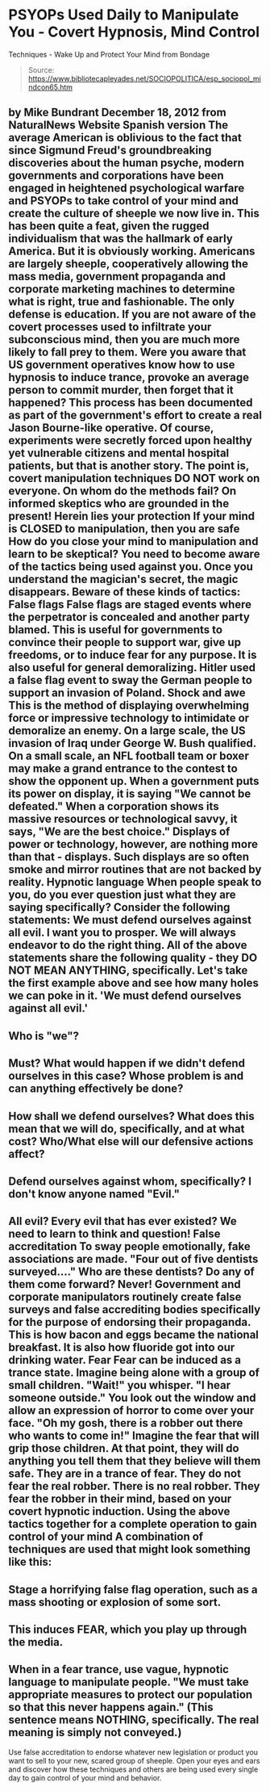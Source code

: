 # PSYOPs Used Daily to Manipulate You - Covert Hypnosis, Mind Control 
Techniques - Wake Up and Protect Your Mind from Bondage

> Source: https://www.bibliotecapleyades.net/SOCIOPOLITICA/esp_sociopol_mindcon65.htm

by Mike Bundrant
December 18, 2012
from
NaturalNews Website
Spanish version
The average American is oblivious to the fact that since Sigmund Freud's
groundbreaking discoveries about the human psyche, modern governments and
corporations have been engaged in heightened psychological warfare and
PSYOPs to take control of your mind and create the culture of sheeple we now
live in.
This has been quite a feat, given the rugged individualism that was the
hallmark of early America. But it is obviously working.
Americans are largely sheeple, cooperatively
allowing the mass media, government propaganda and corporate marketing
machines to determine what is right, true and fashionable.
The only defense is education. If you are not aware of the covert processes
used to infiltrate your subconscious mind, then you are much more likely to
fall prey to them.
Were you aware that US government operatives know how to use hypnosis to
induce trance, provoke an average person to commit murder, then forget that
it happened? This process has been documented as part of the government's
effort to create a real Jason Bourne-like operative.
Of course, experiments were secretly forced upon
healthy yet vulnerable citizens and mental hospital patients, but that is
another story.
The point is, covert manipulation techniques DO NOT work on everyone. On
whom do the methods fail?
On informed skeptics who are grounded in the
present!
Herein lies your
protection
If your mind is CLOSED to manipulation, then you are safe
How do you close your mind to manipulation and learn to be skeptical? You
need to become aware of the tactics being used against you. Once you
understand the magician's secret, the magic disappears.
Beware of these kinds of tactics:
False flags
False flags are staged events
where the perpetrator is concealed and another party blamed.
This is useful for governments to convince
their people to support war, give up freedoms, or to induce fear for any
purpose. It is also useful for general demoralizing.
Hitler used a false flag event to sway the German people to support an
invasion of Poland.
Shock and awe
This is the method of displaying
overwhelming force or impressive technology to intimidate or demoralize
an enemy.
On a large scale, the US invasion of Iraq
under
George W. Bush qualified. On a
small scale, an NFL football team or boxer may make a grand entrance to
the contest to show the opponent up.
When a government puts its power on display, it is saying "We cannot be
defeated." When a corporation shows its massive resources or
technological savvy, it says, "We are the best choice."
Displays of power or technology, however, are nothing more than that -
displays. Such displays are so often smoke and mirror routines
that are not backed by reality.
Hypnotic language
When people speak to you, do you
ever question just what they are saying specifically?
Consider the following statements:
We must defend ourselves against all
evil.
I want you to prosper.
We will always endeavor to do the right thing.
All of the above statements share the
following quality - they DO NOT MEAN ANYTHING, specifically.
Let's take the first example above and see how many holes we can poke in
it.
'We must defend ourselves against all evil.'
-
Who is "we"?
-
Must? What would happen if we didn't
defend ourselves in this case? Whose problem is and can anything
effectively be done?
-
How shall we defend ourselves? What
does this mean that we will do, specifically, and at what cost?
Who/What else will our defensive actions affect?
-
Defend ourselves against whom,
specifically? I don't know anyone named "Evil."
-
All evil? Every evil that has ever
existed?
We need to learn to think and question!
False accreditation
To sway people emotionally, fake
associations are made.
"Four out of five dentists surveyed...."
Who are these dentists? Do any of them come
forward? Never!
Government and corporate manipulators routinely create false surveys and
false accrediting bodies specifically for the purpose of endorsing their
propaganda.
This is how bacon and eggs became the national breakfast. It is
also
how fluoride got into our drinking
water.
Fear
Fear can be induced as a trance
state. Imagine being alone with a group of small children.
"Wait!" you whisper. "I hear someone
outside."
You look out the window and allow an
expression of horror to come over your face.
"Oh my gosh, there is a robber out there
who wants to come in!"
Imagine the fear that will grip those
children.
At that point, they will do anything you
tell them that they believe will them safe. They are in a trance of
fear. They do not fear the real robber. There is no real robber.
They fear the robber in their mind, based on
your covert hypnotic induction.
Using the above
tactics together for a complete operation to gain control of your mind
A combination of techniques are used that might look something like this:
-
Stage a horrifying
false flag operation, such as a
mass shooting or explosion of some sort.
-
This induces FEAR, which you play up
through the media.
-
When in a fear trance, use vague,
hypnotic language to manipulate people.
"We must take appropriate measures
to protect our population so that this never happens again."
(This sentence means NOTHING, specifically. The real meaning is
simply not conveyed.)
-
Use false accreditation to endorse
whatever new legislation or product you want to sell to your new,
scared group of sheeple.
Open your eyes and ears and discover how
these techniques and others are being used every single day to gain
control of your mind and behavior.
